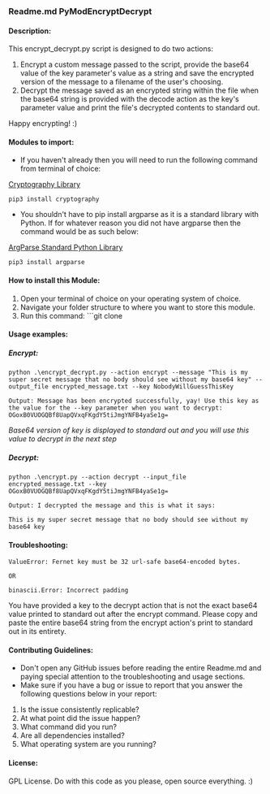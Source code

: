 ### Readme.md PyModEncryptDecrypt

#### Description:

This encrypt_decrypt.py script is designed to do two actions:

1. Encrypt a custom message passed to the script, provide the base64 value of the key parameter's value as a string and save the encrypted version of the message to a filename of the user's choosing.
2. Decrypt the message saved as an encrypted string within the file when the base64 string is provided with the decode action as the key's parameter value and print the file's decrypted contents to standard out.

Happy encrypting! :)

#### Modules to import:

- If you haven't already then you will need to run the following command from terminal of choice:

[Cryptography Library](https://pypi.org/project/cryptography/)


```pip3 install cryptography```

- You shouldn't have to pip install argparse as it is a standard library with Python. If for whatever reason you did not have argparse then the command would be as such below:

[ArgParse Standard Python Library](https://docs.python.org/3/library/argparse.html)


```pip3 install argparse```

#### How to install this Module:

1. Open your terminal of choice on your operating system of choice.
2. Navigate your folder structure to where you want to store this module.
3. Run this command: ```git clone

#### Usage examples:

##### Encrypt:

```python .\encrypt_decrypt.py --action encrypt --message "This is my super secret message that no body should see without my base64 key" --output_file encrypted_message.txt --key NobodyWillGuessThisKey```

```Output: Message has been encrypted successfully, yay! Use this key as the value for the --key parameter when you want to decrypt: OGoxB0VUOGQBf8UapQVxqFKgdY5tiJmgYNFB4yaSe1g=```

*Base64 version of key is displayed to standard out and you will use this value to decrypt in the next step*

##### Decrypt:

```python .\encrypt.py --action decrypt --input_file encrypted_message.txt --key OGoxB0VUOGQBf8UapQVxqFKgdY5tiJmgYNFB4yaSe1g=```

```Output: I decrypted the message and this is what it says:```

```This is my super secret message that no body should see without my base64 key```



#### Troubleshooting:

```
ValueError: Fernet key must be 32 url-safe base64-encoded bytes.

OR

binascii.Error: Incorrect padding
```

You have provided a key to the decrypt action that is not the exact base64 value printed to standard out after the encrypt command. Please copy and paste the entire base64 string from the encrypt action's print to standard out in its entirety.

#### Contributing Guidelines:

- Don't open any GitHub issues before reading the entire Readme.md and paying special attention to the troubleshooting and usage sections.
- Make sure if you have a bug or issue to report that you answer the following questions below in your report:
1. Is the issue consistently replicable?
2. At what point did the issue happen?
3. What command did you run?
4. Are all dependencies installed?
5. What operating system are you running?

#### License:

GPL License. Do with this code as you please, open source everything. :)






